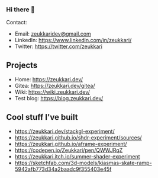### Hi there 👋

Contact:

- Email: zeukkaridev@gmail.com
- LinkedIn: https://www.linkedin.com/in/zeukkari/
- Twitter: https://twitter.com/zeukkari

## Projects

- Home: https://zeukkari.dev/
- Gitea: https://zeukkari.dev/gitea/
- Wiki: https://wiki.zeukkari.dev/
- Test blog: https://blog.zeukkari.dev/


## Cool stuff I've built

- https://zeukkari.dev/stackgl-experiment/
- https://zeukkari.github.io/shdr-experiment/sources/
- https://zeukkari.github.io/aframe-experiment/
- https://codepen.io/Zeukkari/pen/QWWJRqZ
- https://zeukkari.itch.io/summer-shader-experiment
- https://sketchfab.com/3d-models/kiasmas-skate-ramp-5942afb773d34a2baadc9f355403e45f

<!--
**Zeukkari/Zeukkari** is a ✨ _special_ ✨ repository because its `README.md` (this file) appears on your GitHub profile.

Here are some ideas to get you started:

- 🔭 I’m currently working on ...
- 🌱 I’m currently learning ...
- 👯 I’m looking to collaborate on ...
- 🤔 I’m looking for help with ...
- 💬 Ask me about ...
- 📫 How to reach me: ...
- 😄 Pronouns: ...
- ⚡ Fun fact: ...

-->

